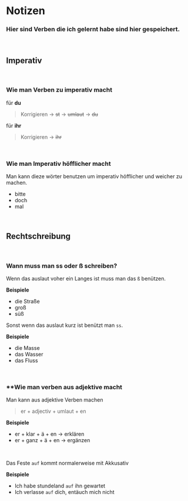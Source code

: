 # **Notizen**

### Hier sind Verben die ich gelernt habe sind hier gespeichert.

<br>

## Imperativ

<br>

### **Wie man Verben zu imperativ macht**

für **du**
> Korrigieren -> ~~st~~ -> ~~umlaut~~ -> ~~du~~

für **ihr**
> Korrigieren -> ~~ihr~~

<br>

### **Wie man Imperativ höfflicher macht**

Man kann dieze wörter benutzen um imperativ höfflicher und weicher zu machen.

- bitte
- doch 
- mal

<br>

## Rechtschreibung

<br>

### **Wann muss man ss oder ß schreiben?**

Wenn das auslaut voher ein Langes ist muss man das `ß` benützen.

**Beispiele**
- die Straße
- groß
- süß

Sonst wenn das auslaut kurz ist benützt man `ss`.

**Beispiele**
- die Masse
- das Wasser
- das Fluss

<br>

### **Wie man verben aus adjektive macht

Man kann aus adjektive Verben machen

> er + adjectiv + umlaut + en

**Beispiele**
- er + klar + ä + en -> erklären
- er + ganz + ä + en -> ergänzen

<br>

Das Feste `auf` kommt normalerweise mit Akkusativ

**Beispiele**
- Ich habe stundeland `auf` ihn gewartet
- Ich verlasse `auf` dich, entäuch mich nicht
